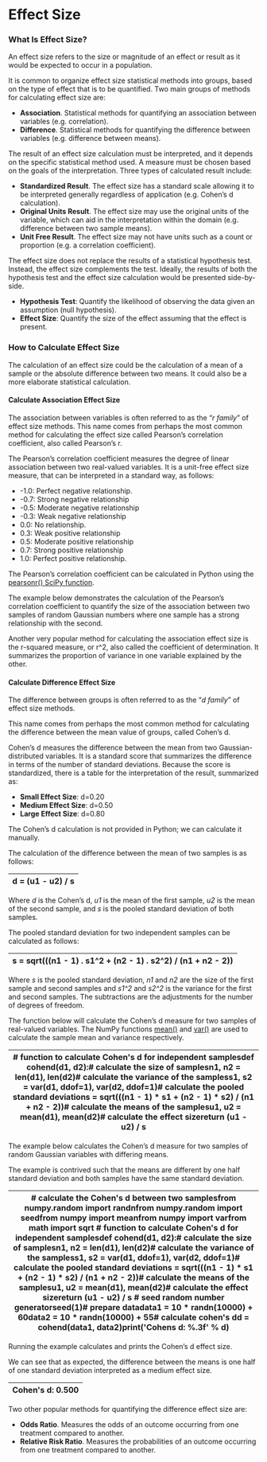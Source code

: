 # Effect Size



### What Is Effect Size?

An effect size refers to the size or magnitude of an effect or result as it would be expected to occur in a population.

It is common to organize effect size statistical methods into groups, based on the type of effect that is to be quantified. Two main groups of methods for calculating effect size are:

* **Association**. Statistical methods for quantifying an association between variables (e.g. correlation).
* **Difference**. Statistical methods for quantifying the difference between variables (e.g. difference between means).

The result of an effect size calculation must be interpreted, and it depends on the specific statistical method used. A measure must be chosen based on the goals of the interpretation. Three types of calculated result include:

* **Standardized Result**. The effect size has a standard scale allowing it to be interpreted generally regardless of application (e.g. Cohen’s d calculation).
* **Original Units Result**. The effect size may use the original units of the variable, which can aid in the interpretation within the domain (e.g. difference between two sample means).
* **Unit Free Result**. The effect size may not have units such as a count or proportion (e.g. a correlation coefficient).

The effect size does not replace the results of a statistical hypothesis test. Instead, the effect size complements the test. Ideally, the results of both the hypothesis test and the effect size calculation would be presented side-by-side.

* **Hypothesis Test**: Quantify the likelihood of observing the data given an assumption (null hypothesis).
* **Effect Size**: Quantify the size of the effect assuming that the effect is present.

### How to Calculate Effect Size

The calculation of an effect size could be the calculation of a mean of a sample or the absolute difference between two means. It could also be a more elaborate statistical calculation.

#### Calculate Association Effect Size

The association between variables is often referred to as the “_r family_” of effect size methods. This name comes from perhaps the most common method for calculating the effect size called Pearson’s correlation coefficient, also called Pearson’s r.

The Pearson’s correlation coefficient measures the degree of linear association between two real-valued variables. It is a unit-free effect size measure, that can be interpreted in a standard way, as follows:

* \-1.0: Perfect negative relationship.
* \-0.7: Strong negative relationship
* \-0.5: Moderate negative relationship
* \-0.3: Weak negative relationship
* 0.0: No relationship.
* 0.3: Weak positive relationship
* 0.5: Moderate positive relationship
* 0.7: Strong positive relationship
* 1.0: Perfect positive relationship.

The Pearson’s correlation coefficient can be calculated in Python using the [pearsonr() SciPy function](https://docs.scipy.org/doc/scipy/reference/generated/scipy.stats.pearsonr.html).

The example below demonstrates the calculation of the Pearson’s correlation coefficient to quantify the size of the association between two samples of random Gaussian numbers where one sample has a strong relationship with the second.&#x20;

Another very popular method for calculating the association effect size is the r-squared measure, or r^2, also called the coefficient of determination. It summarizes the proportion of variance in one variable explained by the other.

#### Calculate Difference Effect Size

The difference between groups is often referred to as the “_d family_” of effect size methods.

This name comes from perhaps the most common method for calculating the difference between the mean value of groups, called Cohen’s d.

Cohen’s d measures the difference between the mean from two Gaussian-distributed variables. It is a standard score that summarizes the difference in terms of the number of standard deviations. Because the score is standardized, there is a table for the interpretation of the result, summarized as:

* **Small Effect Size**: d=0.20
* **Medium Effect Size**: d=0.50
* **Large Effect Size**: d=0.80

The Cohen’s d calculation is not provided in Python; we can calculate it manually.

The calculation of the difference between the mean of two samples is as follows:

| d = (u1 - u2) / s |
| ----------------- |

Where _d_ is the Cohen’s d, _u1_ is the mean of the first sample, _u2_ is the mean of the second sample, and _s_ is the pooled standard deviation of both samples.

The pooled standard deviation for two independent samples can be calculated as follows:

| s = sqrt(((n1 - 1) . s1^2 + (n2 - 1) . s2^2) / (n1 + n2 - 2)) |
| ------------------------------------------------------------- |

Where _s_ is the pooled standard deviation, _n1_ and _n2_ are the size of the first sample and second samples and _s1^2_ and _s2^2_ is the variance for the first and second samples. The subtractions are the adjustments for the number of degrees of freedom.

The function below will calculate the Cohen’s d measure for two samples of real-valued variables. The NumPy functions [mean()](https://docs.scipy.org/doc/numpy/reference/generated/numpy.mean.html) and [var()](https://docs.scipy.org/doc/numpy/reference/generated/numpy.var.html) are used to calculate the sample mean and variance respectively.

| # function to calculate Cohen's d for independent samplesdef cohend(d1, d2):# calculate the size of samplesn1, n2 = len(d1), len(d2)# calculate the variance of the sampless1, s2 = var(d1, ddof=1), var(d2, ddof=1)# calculate the pooled standard deviations = sqrt(((n1 - 1) \* s1 + (n2 - 1) \* s2) / (n1 + n2 - 2))# calculate the means of the samplesu1, u2 = mean(d1), mean(d2)# calculate the effect sizereturn (u1 - u2) / s |
| -------------------------------------------------------------------------------------------------------------------------------------------------------------------------------------------------------------------------------------------------------------------------------------------------------------------------------------------------------------------------------------------------------------------------------------- |

The example below calculates the Cohen’s d measure for two samples of random Gaussian variables with differing means.

The example is contrived such that the means are different by one half standard deviation and both samples have the same standard deviation.

| # calculate the Cohen's d between two samplesfrom numpy.random import randnfrom numpy.random import seedfrom numpy import meanfrom numpy import varfrom math import sqrt # function to calculate Cohen's d for independent samplesdef cohend(d1, d2):# calculate the size of samplesn1, n2 = len(d1), len(d2)# calculate the variance of the sampless1, s2 = var(d1, ddof=1), var(d2, ddof=1)# calculate the pooled standard deviations = sqrt(((n1 - 1) \* s1 + (n2 - 1) \* s2) / (n1 + n2 - 2))# calculate the means of the samplesu1, u2 = mean(d1), mean(d2)# calculate the effect sizereturn (u1 - u2) / s # seed random number generatorseed(1)# prepare datadata1 = 10 \* randn(10000) + 60data2 = 10 \* randn(10000) + 55# calculate cohen's dd = cohend(data1, data2)print('Cohens d: %.3f' % d) |
| --------------------------------------------------------------------------------------------------------------------------------------------------------------------------------------------------------------------------------------------------------------------------------------------------------------------------------------------------------------------------------------------------------------------------------------------------------------------------------------------------------------------------------------------------------------------------------------------------------------------------------------------------------------------------------------------------------------------------------------------------------------------------------------------------------- |

Running the example calculates and prints the Cohen’s d effect size.

We can see that as expected, the difference between the means is one half of one standard deviation interpreted as a medium effect size.

| Cohen's d: 0.500 |
| ---------------- |

Two other popular methods for quantifying the difference effect size are:

* **Odds Ratio**. Measures the odds of an outcome occurring from one treatment compared to another.
* **Relative Risk Ratio**. Measures the probabilities of an outcome occurring from one treatment compared to another.
